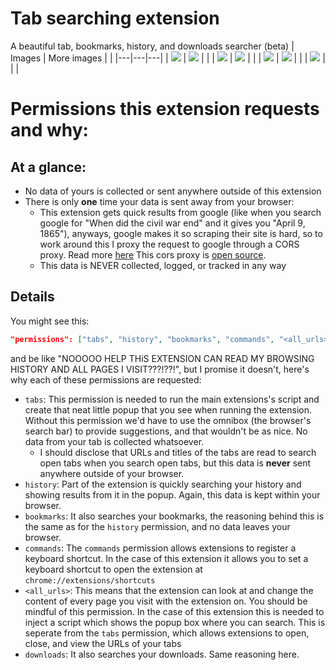 # Tab searching extension
A beautiful tab, bookmarks, history, and downloads searcher (beta)
| Images | More images |  |
|---|---|---|
| <img src="https://user-images.githubusercontent.com/61319150/143915304-d37d3496-b238-4afa-a171-b61e67bdf9c9.png"> | <img src="https://user-images.githubusercontent.com/61319150/143895130-8a0ee5d3-f014-4c7c-886f-5cb0dfaae2f6.png"> |  |
| <img src="https://user-images.githubusercontent.com/61319150/143894871-e7c081eb-1b89-452d-9c02-4031b2135a26.png"> | <img src="https://user-images.githubusercontent.com/61319150/143894895-eb40d963-46da-4c72-a515-2c3c931a6b83.png"> |  |
| <img src="https://user-images.githubusercontent.com/61319150/143895231-8f60b59e-fc43-4d52-9a94-9a3c05a59ce4.png"> | <img src="https://user-images.githubusercontent.com/61319150/143915246-1d2f0024-f651-41d8-bdd3-e87e68fa120e.png"> |  |
| <img src="https://user-images.githubusercontent.com/61319150/143915393-c4ff95b5-7675-48fc-b174-10324a710ec4.png"> |  |  |

# Permissions this extension requests and why:

## At a glance:
- No data of yours is collected or sent anywhere outside of this extension
- There is only **one** time your data is sent away from your browser:
    - This extension gets quick results from google (like when you search google for "When did the civil war end" and it gives you "April 9, 1865"), anyways, google makes it so scraping their site is hard, so to work around this I proxy the request to google through a CORS proxy. Read more [here](https://javascript.info/fetch-crossorigin) This cors proxy is [open source](https://replit.com/@ExplosionScratc/cors).
    - This data is NEVER collected, logged, or tracked in any way

## Details
You might see this:
```json
"permissions": ["tabs", "history", "bookmarks", "commands", "<all_urls>", "downloads"],
```
and be like "NOOOOO HELP THiS EXTENSION CAN READ MY BROWSING HISTORY AND ALL PAGES I VISIT???!??!", but I promise it doesn't, here's why each of these permissions are requested:

- `tabs`: This permission is needed to run the main extensions's script and create that neat little popup that you see when running the extension. Without this permission we'd have to use the omnibox (the browser's search bar) to provide suggestions, and that wouldn't be as nice. No data from your tab is collected whatsoever. 
    - I should disclose that URLs and titles of the tabs are read to search open tabs when you search open tabs, but this data is **never** sent anywhere outside of your browser.
- `history`: Part of the extension is quickly searching your history and showing results from it in the popup. Again, this data is kept within your browser. 
- `bookmarks`: It also searches your bookmarks, the reasoning behind this is the same as for the `history` permission, and no data leaves your browser.
- `commands`: The `commands` permission allows extensions to register a keyboard shortcut. In the case of this extension it allows you to set a keyboard shortcut to open the extension at `chrome://extensions/shortcuts`
- `<all_urls>`: This means that the extension can look at and change the content of every page you visit with the extension on. You should be mindful of this permission. In the case of this extension this is needed to inject a script which shows the popup box where you can search. This is seperate from the `tabs` permission, which allows extensions to open, close, and view the URLs of your tabs
- `downloads`: It also searches your downloads. Same reasoning here.